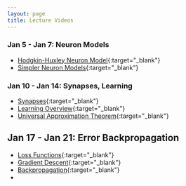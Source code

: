 ```yaml
---
layout: page
title: Lecture Videos
---
```


### Jan 5 - Jan 7: Neuron Models
- [Hodgkin-Huxley Neuron Model](https://youtu.be/uBHW5Rs7qsA){:target="_blank"}
- [Simpler Neuron Models](https://youtu.be/0FF1Y8triwE){:target="_blank"}

### Jan 10 - Jan 14: Synapses, Learning
- [Synapses](https://youtu.be/tBqKqKEo0Hk){:target="_blank"}
- [Learning Overview](https://youtu.be/Fval5RnSErU){:target="_blank"}
- [Universal Approximation Theorem](https://youtu.be/QN6N1178cp0){:target="_blank"}

## Jan 17 - Jan 21: Error Backpropagation
- [Loss Functions](https://youtu.be/Gc5xyB8xCQY){:target="_blank"}
- [Gradient Descent](https://youtu.be/oIkHlgqrRkc){:target="_blank"}
- [Backpropagation](https://youtu.be/OTGZ-bsWggY){:target="_blank"}
- 
